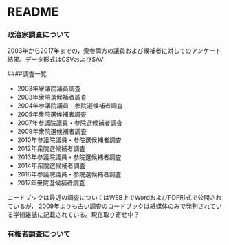 # README

### 政治家調査について
2003年から2017年までの，衆参両方の議員および候補者に対してのアンケート結果。データ形式はCSVおよびSAV

####調査一覧

- 2003年衆議院議員調査
- 2003年衆院選候補者調査
- 2004年参議院議員・参院選候補者調査
- 2005年衆院選候補者調査
- 2007年参議院議員・参院選候補者調査
- 2009年衆院選候補者調査
- 2010年参議院議員・参院選候補者調査
- 2012年衆院選候補者調査
- 2013年参議院議員・参院選候補者調査
- 2014年衆院選候補者調査
- 2016年参議院議員・参院選候補者調査
- 2017年衆院選候補者調査

コードブックは最近の調査についてはWEB上でWordおよびPDF形式で公開されているが，
2009年よりも古い調査のコードブックは紙媒体のみで発刊されている学術雑誌に記載されている。現在取り寄せ中？

### 有権者調査について
